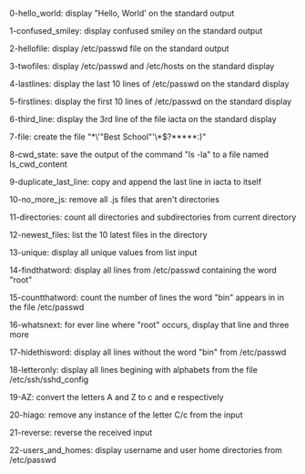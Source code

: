 0-hello_world:
    display "Hello, World' on the 
    standard output

1-confused_smiley:
    display confused smiley on the 
    standard output

2-hellofile:
    display /etc/passwd file on the 
    standard output

3-twofiles:
    display /etc/passwd and /etc/hosts on
    the standard display

4-lastlines:
    display the last 10 lines of
    /etc/passwd on the standard display

5-firstlines:
    display the first 10 lines of 
    /etc/passwd on the standard display

6-third_line:
    display the 3rd line of the file
    iacta on the standard display

7-file:
    create the file "\*\\'"Best School"\'\\*$\?\*\*\*\*\*:)"

8-cwd_state:
    save the output of the command
    "ls -la" to a file named 
    ls_cwd_content

9-duplicate_last_line:
    copy and append the last line in 
    iacta to itself 

10-no_more_js:
    remove all .js files that aren't 
    directories

11-directories:
    count all directories and
    subdirectories from current directory

12-newest_files:
    list the 10 latest files in the
    directory

13-unique:
    display all unique values from list
    input

14-findthatword:
    display all lines from /etc/passwd
    containing the word "root"

15-countthatword:
    count the number of lines the word
    "bin" appears in in the file
    /etc/passwd

16-whatsnext:
    for ever line where "root" occurs,
    display that line and three more

17-hidethisword:
    display all lines without the word
    "bin" from /etc/passwd

18-letteronly:
    display all lines begining with
    alphabets from the file
    /etc/ssh/sshd_config

19-AZ:
    convert the letters A and Z to 
    c and e respectively

20-hiago:
    remove any instance of the letter C/c
    from the input

21-reverse:
    reverse the received input

22-users_and_homes:
    display username and user home
    directories from /etc/passwd
